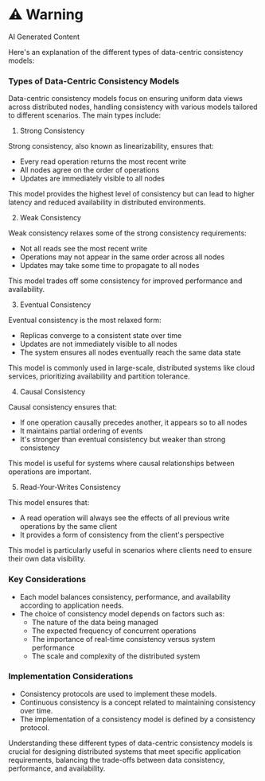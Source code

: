 <div class="warning"><h1>⚠️ Warning</h1><span>AI Generated Content</span></div>


Here's an explanation of the different types of data-centric consistency models:

### Types of Data-Centric Consistency Models

Data-centric consistency models focus on ensuring uniform data views across distributed nodes, handling consistency with various models tailored to different scenarios. The main types include:

1. Strong Consistency

Strong consistency, also known as linearizability, ensures that:

- Every read operation returns the most recent write
- All nodes agree on the order of operations
- Updates are immediately visible to all nodes

This model provides the highest level of consistency but can lead to higher latency and reduced availability in distributed environments.

2. Weak Consistency

Weak consistency relaxes some of the strong consistency requirements:

- Not all reads see the most recent write
- Operations may not appear in the same order across all nodes
- Updates may take some time to propagate to all nodes

This model trades off some consistency for improved performance and availability.

3. Eventual Consistency

Eventual consistency is the most relaxed form:

- Replicas converge to a consistent state over time
- Updates are not immediately visible to all nodes
- The system ensures all nodes eventually reach the same data state

This model is commonly used in large-scale, distributed systems like cloud services, prioritizing availability and partition tolerance.

4. Causal Consistency

Causal consistency ensures that:

- If one operation causally precedes another, it appears so to all nodes
- It maintains partial ordering of events
- It's stronger than eventual consistency but weaker than strong consistency

This model is useful for systems where causal relationships between operations are important.

5. Read-Your-Writes Consistency

This model ensures that:

- A read operation will always see the effects of all previous write operations by the same client
- It provides a form of consistency from the client's perspective

This model is particularly useful in scenarios where clients need to ensure their own data visibility.

### Key Considerations

- Each model balances consistency, performance, and availability according to application needs.
- The choice of consistency model depends on factors such as:
  - The nature of the data being managed
  - The expected frequency of concurrent operations
  - The importance of real-time consistency versus system performance
  - The scale and complexity of the distributed system

### Implementation Considerations

- Consistency protocols are used to implement these models.
- Continuous consistency is a concept related to maintaining consistency over time.
- The implementation of a consistency model is defined by a consistency protocol.

Understanding these different types of data-centric consistency models is crucial for designing distributed systems that meet specific application requirements, balancing the trade-offs between data consistency, performance, and availability.
